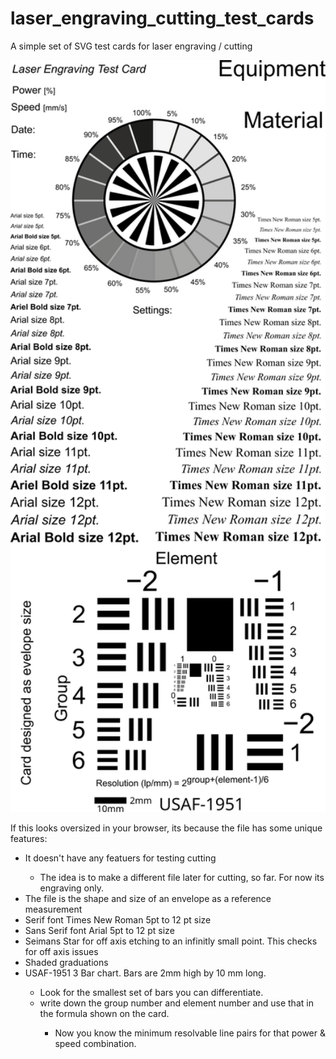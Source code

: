 # laser_engraving_cutting_test_cards
A simple set of SVG test cards for laser engraving / cutting

<img src="https://github.com/angrystatic/laser_engraving_cutting_test_cards/blob/main/Laser%20Engraving%20Test%20Card%202023_06_12%20v6%20-%20White%20Background.png"
     width = "624" />
     
If this looks oversized in your browser, its because the file has some unique features:

<ul>
  <li>It doesn't have any featuers for testing cutting</li>
    <ul>
      <li>The idea is to make a different file later for cutting, so far. For now its engraving only.</li>
  </ul>
  <li>The file is the shape and size of an envelope as a reference measurement</li>
  <li>Serif font Times New Roman 5pt to 12 pt size</li>
  <li>Sans Serif font Arial 5pt to 12 pt size</li>
  <li>Seimans Star for off axis etching to an infinitly small point. This checks for off axis issues</li>
  <li>Shaded graduations</li>
  <li>USAF-1951 3 Bar chart. Bars are 2mm high by 10 mm long.</li>
    <ul>
    <li>Look for the smallest set of bars you can differentiate.</li>
    <li>write down the group number and element number and use that in the formula shown on the card.</li>
      <ul>
        <li>Now you know the minimum resolvable line pairs for that power & speed combination.</li>
      </ul>
     </ul>
</ul>


